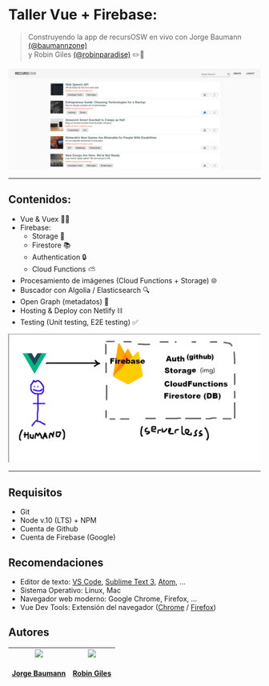 # Taller Vue + Firebase: 
> Construyendo la app de recursOSW en vivo con Jorge Baumann [(@baumannzone)](https://github.com/baumannzone)  
> y Robin Giles [(@robinparadise)](https://github.com/robinparadise) ✏️🦄 

![main](./assets/main.png)

--- 

## Contenidos:
- Vue & Vuex 🖖💚
- Firebase: 
    - Storage 🌉
    - Firestore 📚
    - Authentication 🔒
    - Cloud Functions ⛅️
- Procesamiento de imágenes (Cloud Functions + Storage) 🌐
- Buscador con Algolia / Elasticsearch 🔍
- Open Graph (metadatos) 🔣
- Hosting & Deploy con Netlify ⛓
- Testing (Unit testing, E2E testing) ✅

![main](./assets/VueFirebase.png)

---

## Requisitos
- Git
- Node v.10 (LTS) + NPM
- Cuenta de Github
- Cuenta de Firebase (Google)

## Recomendaciones
- Editor de texto: [VS Code](https://code.visualstudio.com/), [Sublime Text 3](https://www.sublimetext.com/), [Atom](https://atom.io/), ...
- Sistema Operativo: Linux, Mac
- Navegador web moderno: Google Chrome, Firefox, ...
- Vue Dev Tools: Extensión del navegador ([Chrome](https://chrome.google.com/webstore/detail/vuejs-devtools/nhdogjmejiglipccpnnnanhbledajbpd?hl=es) / [Firefox](https://addons.mozilla.org/es/firefox/addon/vue-js-devtools/)) 

## Autores
| <a href='https://twitter.com/baumannzone'><img src='https://pbs.twimg.com/profile_images/946044922943213568/1YVM1YgX_400x400.jpg' width='140px;'/><h4 align='center'><a href='https://github.com/baumannzone'>Jorge Baumann</a></h4> | <a href='https://twitter.com/RobinSagan'><img src='https://pbs.twimg.com/profile_images/1063468053894172672/rB-SwVaN_400x400.jpg' width='140px;'/><h4 align='center'><a href='https://github.com/robinparadise'>Robin Giles</a></h4> |
| :---: | :---: |



